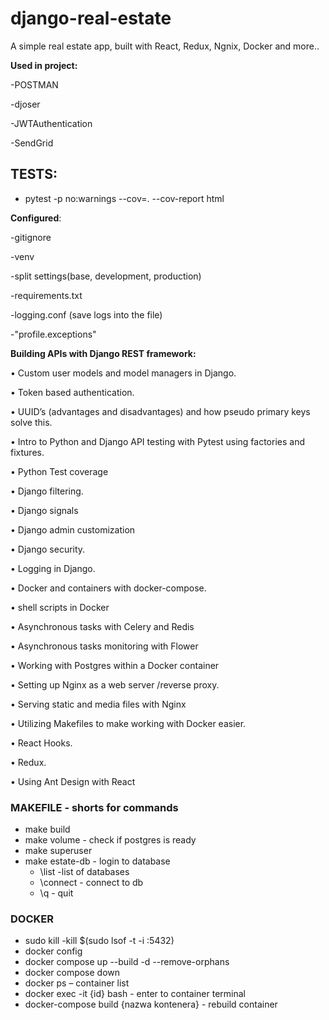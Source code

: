 
# django-real-estate

A simple real estate app, built with React, Redux, Ngnix, Docker and more.. 

<b>Used in project:</b>

-POSTMAN 

-djoser

-JWTAuthentication

-SendGrid

## TESTS: 
 -  pytest -p no:warnings --cov=. --cov-report html



<b>Configured</b>:

 -gitignore
	
-venv
 
 -split settings(base, development, production)
 
 -requirements.txt
 
 -logging.conf (save logs into the file)
 
 -"profile.exceptions"
 
	
	

 <b>Building APIs with Django REST framework:</b>

• Custom user models and model managers in Django.

• Token based authentication.

• UUID’s (advantages and disadvantages) and how pseudo primary keys solve this.

• Intro to Python and Django API testing with Pytest using factories and fixtures.

• Python Test coverage 

• Django filtering.

• Django signals

• Django admin customization

• Django security.

• Logging in Django.

• Docker and containers with docker-compose.

• shell scripts in Docker

• Asynchronous tasks with Celery and Redis

• Asynchronous tasks monitoring with Flower

• Working with Postgres within a Docker container 

• Setting up Nginx as a web server /reverse proxy.

• Serving static and media files with Nginx

• Utilizing Makefiles to make working with Docker easier.

• React Hooks.

• Redux.

• Using Ant Design with React

### MAKEFILE - shorts for commands

- make build
- make volume - check if postgres is ready
- make superuser 
- make estate-db - login to database
 	- \list -list of databases
 	- \connect - connect to db
 	- \q - quit
 

### DOCKER
-  sudo kill -kill $(sudo lsof -t -i :5432)
-  docker config
-  docker compose up --build -d --remove-orphans
-  docker compose down
-  docker ps – container list 
-  docker exec -it {id} bash  - enter to container terminal
-  docker-compose build {nazwa kontenera}  - rebuild container



